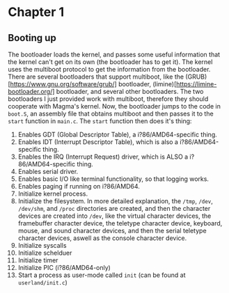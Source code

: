 # Chapter 1
## Booting up
The bootloader loads the kernel, and passes some useful information that the kernel can't get on its own (the bootloader has to get it). The kernel uses the multiboot protocol to get the information from the bootloader. There are several bootloaders that support multiboot, like the (GRUB)[https://www.gnu.org/software/grub/] bootloader, (limine)[https://limine-bootloader.org/] bootloader, and several other bootloaders. The two bootloaders I just provided work with multiboot, therefore they should cooperate with Magma's kernel.
Now, the bootloader jumps to the code in `boot.S`, an assembly file that obtains multiboot and then passes it to the `start` function in `main.c`. The `start` function then does it's thing:
1. Enables GDT (Global Descriptor Table), a i?86/AMD64-specific thing.
2. Enables IDT (Interrupt Descriptor Table), which is also a i?86/AMD64-specific thing.
3. Enables the IRQ (Interrupt Request) driver, which is ALSO a i?86/AMD64-specific thing.
4. Enables serial driver.
5. Enables basic I/O like terminal functionality, so that logging works.
6. Enables paging if running on i?86/AMD64.
7. Initialize kernel process.
8. Initialize the filesystem. In more detailed explanation, the `/tmp`, `/dev`, `/dev/shm`, and `/proc` directories are created, and then the character devices are created into `/dev`, like the virtual character devices, the framebuffer character device, the teletype character device, keyboard, mouse, and sound character devices, and then the serial teletype character devices, aswell as the console character device.
9. Initialize syscalls
10. Initialize schelduer
11. Initialize timer
12. Initialize PIC (i?86/AMD64-only)
13. Start a process as user-mode called `init` (can be found at `userland/init.c`)